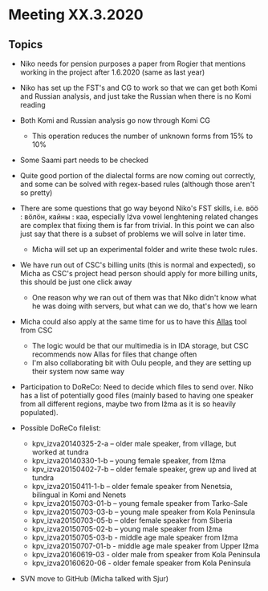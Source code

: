 # Meeting XX.3.2020

## Topics

- Niko needs for pension purposes a paper from Rogier that mentions working in the project after 1.6.2020 (same as last year)
- Niko has set up the FST's and CG to work so that we can get both Komi and Russian analysis, and just take the Russian when there is no Komi reading
- Both Komi and Russian analysis go now through Komi CG
  - This operation reduces the number of unknown forms from 15% to 10%
- Some Saami part needs to be checked
- Quite good portion of the dialectal forms are now coming out correctly, and some can be solved with regex-based rules (although those aren't so pretty)
- There are some questions that go way beyond Niko's FST skills, i.e. вӧӧ : вӧлӧн, кайны : каа, especially Iźva vowel lenghtening related changes are complex that fixing them is far from trivial. In this point we can also just say that there is a subset of problems we will solve in later time.
    - Micha will set up an experimental folder and write these twolc rules.
- We have run out of CSC's billing units (this is normal and expected), so Micha as CSC's project head person should apply for more billing units, this should be just one click away
    - One reason why we ran out of them was that Niko didn't know what he was doing with servers, but what can we do, that's how we learn
- Micha could also apply at the same time for us to have this [Allas](https://www.csc.fi/en/-/allas-tuo-nykyaikaisen-datanhallinnan-tutkijoiden-kayttoon) tool from CSC
    - The logic would be that our multimedia is in IDA storage, but CSC recommends now Allas for files that change often
    - I'm also collaborating bit with Oulu people, and they are setting up their system now same way
- Participation to DoReCo: Need to decide which files to send over. Niko has a list of potentially good files (mainly based to having one speaker from all different regions, maybe two from Ižma as it is so heavily populated).
- Possible DoReCo filelist:
    - kpv_izva20140325-2-a – older male speaker, from village, but worked at tundra
    - kpv_izva20140330-1-b – young female speaker, from Ižma
    - kpv_izva20150402-7-b – older female speaker, grew up and lived at tundra
    - kpv_izva20150411-1-b – older female speaker from Nenetsia, bilingual in Komi and Nenets
    - kpv_izva20150703-01-b – young female speaker from Tarko-Sale
    - kpv_izva20150703-03-b – young male speaker from Kola Peninsula
    - kpv_izva20150703-05-b – older female speaker from Siberia
    - kpv_izva20150705-02-b – young male speaker from Ižma
    - kpv_izva20150705-03-b - middle age male speaker from Ižma
    - kpv_izva20150707-01-b - middle age male speaker from Upper Ižma
    - kpv_izva20160619-03 - older male from speaker from Kola Peninsula
    - kpv_izva20160620-06 - older female speaker from Kola Peninsula
  
 - SVN move to GitHub (Micha talked with Sjur) 
